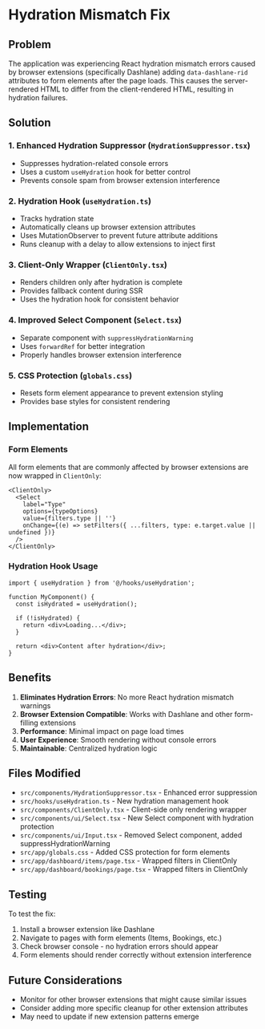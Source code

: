 # Hydration Mismatch Fix

## Problem
The application was experiencing React hydration mismatch errors caused by browser extensions (specifically Dashlane) adding `data-dashlane-rid` attributes to form elements after the page loads. This causes the server-rendered HTML to differ from the client-rendered HTML, resulting in hydration failures.

## Solution

### 1. Enhanced Hydration Suppressor (`HydrationSuppressor.tsx`)
- Suppresses hydration-related console errors
- Uses a custom `useHydration` hook for better control
- Prevents console spam from browser extension interference

### 2. Hydration Hook (`useHydration.ts`)
- Tracks hydration state
- Automatically cleans up browser extension attributes
- Uses MutationObserver to prevent future attribute additions
- Runs cleanup with a delay to allow extensions to inject first

### 3. Client-Only Wrapper (`ClientOnly.tsx`)
- Renders children only after hydration is complete
- Provides fallback content during SSR
- Uses the hydration hook for consistent behavior

### 4. Improved Select Component (`Select.tsx`)
- Separate component with `suppressHydrationWarning`
- Uses `forwardRef` for better integration
- Properly handles browser extension interference

### 5. CSS Protection (`globals.css`)
- Resets form element appearance to prevent extension styling
- Provides base styles for consistent rendering

## Implementation

### Form Elements
All form elements that are commonly affected by browser extensions are now wrapped in `ClientOnly`:

```tsx
<ClientOnly>
  <Select
    label="Type"
    options={typeOptions}
    value={filters.type || ''}
    onChange={(e) => setFilters({ ...filters, type: e.target.value || undefined })}
  />
</ClientOnly>
```

### Hydration Hook Usage
```tsx
import { useHydration } from '@/hooks/useHydration';

function MyComponent() {
  const isHydrated = useHydration();
  
  if (!isHydrated) {
    return <div>Loading...</div>;
  }
  
  return <div>Content after hydration</div>;
}
```

## Benefits

1. **Eliminates Hydration Errors**: No more React hydration mismatch warnings
2. **Browser Extension Compatible**: Works with Dashlane and other form-filling extensions
3. **Performance**: Minimal impact on page load times
4. **User Experience**: Smooth rendering without console errors
5. **Maintainable**: Centralized hydration logic

## Files Modified

- `src/components/HydrationSuppressor.tsx` - Enhanced error suppression
- `src/hooks/useHydration.ts` - New hydration management hook
- `src/components/ClientOnly.tsx` - Client-side only rendering wrapper
- `src/components/ui/Select.tsx` - New Select component with hydration protection
- `src/components/ui/Input.tsx` - Removed Select component, added suppressHydrationWarning
- `src/app/globals.css` - Added CSS protection for form elements
- `src/app/dashboard/items/page.tsx` - Wrapped filters in ClientOnly
- `src/app/dashboard/bookings/page.tsx` - Wrapped filters in ClientOnly

## Testing

To test the fix:

1. Install a browser extension like Dashlane
2. Navigate to pages with form elements (Items, Bookings, etc.)
3. Check browser console - no hydration errors should appear
4. Form elements should render correctly without extension interference

## Future Considerations

- Monitor for other browser extensions that might cause similar issues
- Consider adding more specific cleanup for other extension attributes
- May need to update if new extension patterns emerge
